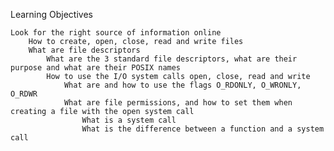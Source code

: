 Learning Objectives

    Look for the right source of information online
        How to create, open, close, read and write files
	    What are file descriptors
	        What are the 3 standard file descriptors, what are their purpose and what are their POSIX names
		    How to use the I/O system calls open, close, read and write
		        What are and how to use the flags O_RDONLY, O_WRONLY, O_RDWR
			    What are file permissions, and how to set them when creating a file with the open system call
			        What is a system call
				    What is the difference between a function and a system call

